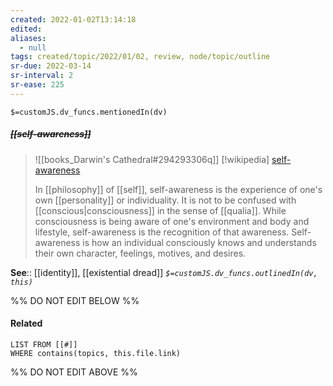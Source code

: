 ```yaml
---
created: 2022-01-02T13:14:18 
edited: 
aliases:
  - null
tags: created/topic/2022/01/02, review, node/topic/outline
sr-due: 2022-03-14
sr-interval: 2
sr-ease: 225
---
```

`$=customJS.dv_funcs.mentionedIn(dv)`

##### <s class="topic-title">[[self-awareness]]</s>

> ![[books_Darwin's Cathedral#294293306q]]
> [!wikipedia] [self-awareness](https://en.wikipedia.org/wiki/Self-awareness)
> 
> In [[philosophy]] of [[self]], self-awareness is the experience of one's own [[personality]] or individuality. It is not to be confused with [[conscious|consciousness]] in the sense of [[qualia]]. While consciousness is being aware of one's environment and body and lifestyle, self-awareness is the recognition of that awareness. Self-awareness is how an individual consciously knows and understands their own character, feelings, motives, and desires. 
>

**See**:: [[identity]], [[existential dread]]
*`$=customJS.dv_funcs.outlinedIn(dv, this)`*

%% DO NOT EDIT BELOW %%
#### Related 
```dataview
LIST FROM [[#]]
WHERE contains(topics, this.file.link)
```
%% DO NOT EDIT ABOVE %%
